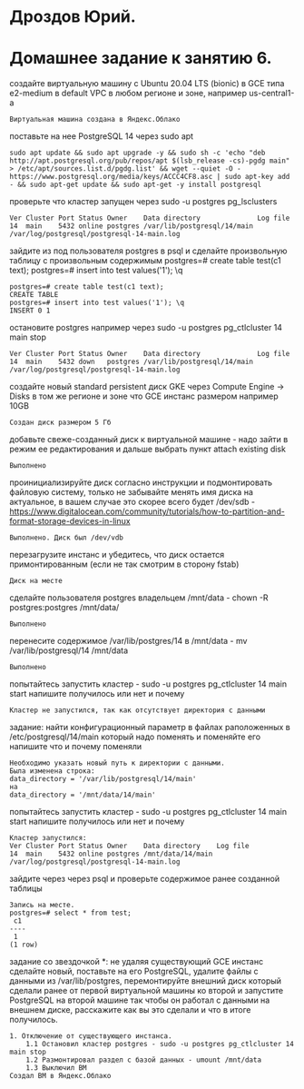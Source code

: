 # Дроздов Юрий.
# Домашнее задание к занятию 6.

создайте виртуальную машину c Ubuntu 20.04 LTS (bionic) в GCE типа e2-medium в default VPC в любом регионе и зоне, например us-central1-a

    Виртуальная машина создана в Яндекс.Облако


поставьте на нее PostgreSQL 14 через sudo apt

    sudo apt update && sudo apt upgrade -y && sudo sh -c 'echo "deb http://apt.postgresql.org/pub/repos/apt $(lsb_release -cs)-pgdg main" > /etc/apt/sources.list.d/pgdg.list' && wget --quiet -O - https://www.postgresql.org/media/keys/ACCC4CF8.asc | sudo apt-key add - && sudo apt-get update && sudo apt-get -y install postgresql


проверьте что кластер запущен через sudo -u postgres pg_lsclusters
```
Ver Cluster Port Status Owner    Data directory              Log file
14  main    5432 online postgres /var/lib/postgresql/14/main /var/log/postgresql/postgresql-14-main.log
```


зайдите из под пользователя postgres в psql и сделайте произвольную таблицу с произвольным содержимым postgres=# create table test(c1 text); postgres=# insert into test values('1'); \q
```
postgres=# create table test(c1 text);
CREATE TABLE
postgres=# insert into test values('1'); \q
INSERT 0 1
```



остановите postgres например через sudo -u postgres pg_ctlcluster 14 main stop
```
Ver Cluster Port Status Owner    Data directory              Log file
14  main    5432 down   postgres /var/lib/postgresql/14/main /var/log/postgresql/postgresql-14-main.log
```


создайте новый standard persistent диск GKE через Compute Engine -> Disks в том же регионе и зоне что GCE инстанс размером например 10GB

    Создан диск размером 5 Гб


добавьте свеже-созданный диск к виртуальной машине - надо зайти в режим ее редактирования и дальше выбрать пункт attach existing disk

    Выполнено


проинициализируйте диск согласно инструкции и подмонтировать файловую систему, только не забывайте менять имя диска на актуальное, в вашем случае это скорее всего будет /dev/sdb - https://www.digitalocean.com/community/tutorials/how-to-partition-and-format-storage-devices-in-linux

    Выполнено. Диск был /dev/vdb


перезагрузите инстанс и убедитесь, что диск остается примонтированным (если не так смотрим в сторону fstab)

    Диск на месте


сделайте пользователя postgres владельцем /mnt/data - chown -R postgres:postgres /mnt/data/

    Выполнено


перенесите содержимое /var/lib/postgres/14 в /mnt/data - mv /var/lib/postgresql/14 /mnt/data

    Выполнено


попытайтесь запустить кластер - sudo -u postgres pg_ctlcluster 14 main start
напишите получилось или нет и почему

    Кластер не запустился, так как отсутствует директория с данными


задание: найти конфигурационный параметр в файлах раположенных в /etc/postgresql/14/main который надо поменять и поменяйте его
напишите что и почему поменяли
```
Необходимо указать новый путь к директории с данными.
Была изменена строка:
data_directory = '/var/lib/postgresql/14/main'
на
data_directory = '/mnt/data/14/main'
```


попытайтесь запустить кластер - sudo -u postgres pg_ctlcluster 14 main start
напишите получилось или нет и почему

    Кластер запустился:
    Ver Cluster Port Status Owner    Data directory    Log file
    14  main    5432 online postgres /mnt/data/14/main /var/log/postgresql/postgresql-14-main.log


зайдите через через psql и проверьте содержимое ранее созданной таблицы
```
Запись на месте.
postgres=# select * from test;
 c1 
----
 1
(1 row)
```



задание со звездочкой *: не удаляя существующий GCE инстанс сделайте новый, поставьте на его PostgreSQL, удалите файлы с данными из /var/lib/postgres, перемонтируйте внешний диск который сделали ранее от первой виртуальной машины ко второй и запустите PostgreSQL на второй машине так чтобы он работал с данными на внешнем диске, расскажите как вы это сделали и что в итоге получилось.
```
1. Отключение от существующего инстанса.
    1.1 Остановил кластер postgres - sudo -u postgres pg_ctlcluster 14 main stop
    1.2 Размонтировал раздел с базой данных - umount /mnt/data
    1.3 Выключил ВМ
Создал ВМ в Яндекс.Облако






